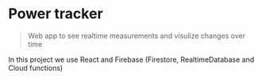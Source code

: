 # Power tracker
> Web app to see realtime measurements and visulize changes over time

In this project we use React and Firebase (Firestore, RealtimeDatabase and Cloud functions)
